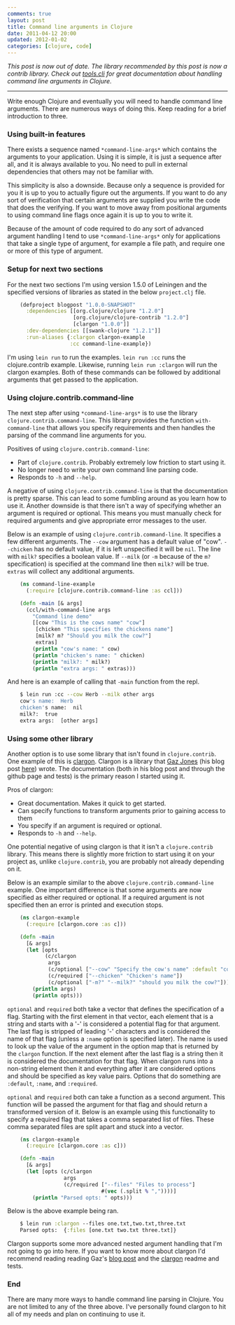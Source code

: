 ```yaml
---
comments: true
layout: post
title: Command line arguments in Clojure
date: 2011-04-12 20:00
updated: 2012-01-02
categories: [clojure, code]
---
```


_This post is now out of date. The library recommended by this post is now a contrib library. Check out [tools.cli](https://github.com/clojure/tools.cli) for great documentation about handling command line arguments in Clojure._

***

Write enough Clojure and eventually you will need to handle command line arguments. There are numerous ways of doing this. Keep reading for a brief introduction to three.

### Using built-in features

There exists a sequence named `*command-line-args*` which contains the arguments to your application. Using it is simple, it is just a sequence after all, and it is always available to you. No need to pull in external dependencies that others may not be familiar with.

This simplicity is also a downside. Because only a sequence is provided for you it is up to you to actually figure out the arguments. If you want to do any sort of verification that certain arguments are supplied you write the code that does the verifying. If you want to move away from positional arguments to using command line flags once again it is up to you to write it.

Because of the amount of code required to do any sort of advanced argument handling I tend to use `*command-line-args*` only for applications that take a single type of argument, for example a file path, and require one or more of this type of argument.

### Setup for next two sections

For the next two sections I'm using version 1.5.0 of Leiningen and the specified versions of libraries as stated in the below `project.clj` file.

``` clojure
    (defproject blogpost "1.0.0-SNAPSHOT"
      :dependencies [[org.clojure/clojure "1.2.0"]
                     [org.clojure/clojure-contrib "1.2.0"]
                     [clargon "1.0.0"]]
      :dev-dependencies [[swank-clojure "1.2.1"]]
      :run-aliases {:clargon clargon-example
                    :cc command-line-example})
```

I'm using `lein run` to run the examples. `lein run :cc` runs the clojure.contrib example. Likewise, running `lein run :clargon` will run the clargon examples. Both of these commands can be followed by additional arguments that get passed to the application.

### Using clojure.contrib.command-line

The next step after using `*command-line-args*` is to use the library `clojure.contrib.command-line`. This library provides the function `with-command-line` that allows you specify requirements and then handles the parsing of the command line arguments for you.

Positives of using `clojure.contrib.command-line`:
* Part of `clojure.contrib`. Probably extremely low friction to start using it.
* No longer need to write your own command line parsing code.
* Responds to `-h` and `--help`.

A negative of using `clojure.contrib.command-line` is that the documentation is pretty sparse. This can lead to some fumbling around as you learn how to use it. Another downside is that there isn't a way of specifying whether an argument is required or optional. This means you must manually check for required arguments and give appropriate error messages to the user.

Below is an example of using `clojure.contrib.command-line`. It specifies a few different arguments. The `--cow` argument has a default value of "cow". `--chicken` has no default value, if it is left unspecified it will be `nil`. The line with `milk?` specifies a boolean value. If `--milk` (or `-m` because of the `m?` specification) is specified at the command line then `milk?` will be true. `extras` will collect any additional arguments.

``` clojure
    (ns command-line-example
      (:require [clojure.contrib.command-line :as ccl]))

    (defn -main [& args]
      (ccl/with-command-line args
        "Command line demo"
        [[cow "This is the cows name" "cow"]
         [chicken "This specifies the chickens name"]
         [milk? m? "Should you milk the cow?"]
         extras]
        (println "cow's name: " cow)
        (println "chicken's name: " chicken)
        (println "milk?: " milk?)
        (println "extra args: " extras)))
```

And here is an example of calling that `-main` function from the repl.

``` bash
    $ lein run :cc --cow Herb --milk other args
    cow's name:  Herb
    chicken's name:  nil
    milk?:  true
    extra args:  [other args]
```

### Using some other library

Another option is to use some library that isn't found in `clojure.contrib`. One example of this is [clargon](https://github.com/gar3thjon3s/clargon). Clargon is a library that [Gaz Jones](http://blog.gaz-jones.com/) (his blog post [here](http://blog.gaz-jones.com/post/2528825514/command-line-applications-in-clojure)) wrote. The documentation (both in his blog post and through the github page and tests) is the primary reason I started using it.

Pros of clargon:
* Great documentation. Makes it quick to get started.
* Can specify functions to transform arguments prior to gaining access to them
* You specify if an argument is required or optional.
* Responds to `-h` and `--help`.

One potential negative of using clargon is that it isn't a `clojure.contrib` library. This means there is slightly more friction to start using it on your project as, unlike `clojure.contrib`, you are probably not already depending on it.

Below is an example similar to the above `clojure.contrib.command-line` example. One important difference is that some arguments are now specified as either required or optional. If a required argument is not specified then an error is printed and execution stops.

``` clojure
    (ns clargon-example
      (:require [clargon.core :as c]))

    (defn -main
      [& args]
      (let [opts
            (c/clargon
             args
             (c/optional ["--cow" "Specify the cow's name" :default "cow"])
             (c/required ["--chicken" "Chicken's name"])
             (c/optional ["-m?" "--milk?" "should you milk the cow?"]))]
        (println args)
        (println opts)))
```

`optional` and `required` both take a vector that defines the specification of a flag. Starting with the first element in that vector, each element that is a string and starts with a '-' is considered a potential flag for that argument. The last flag is stripped of leading '-' characters and is considered the name of that flag (unless a `:name` option is specified later). The name is used to look up the value of the argument in the option map that is returned by the `clargon` function. If the next element after the last flag is a string then it is considered the documentation for that flag. When clargon runs into a non-string element then it and everything after it are considered options and should be specified as key value pairs. Options that do something are `:default`, `:name`, and `:required`.

`optional` and `required` both can take a function as a second argument. This function will be passed the argument for that flag and should return a transformed version of it. Below is an example using this functionality to specify a required flag that takes a comma separated list of files. These comma separated files are split apart and stuck into a vector.

``` clojure
    (ns clargon-example
      (:require [clargon.core :as c]))

    (defn -main
      [& args]
      (let [opts (c/clargon
                  args
                  (c/required ["--files" "Files to process"]
                              #(vec (.split % ","))))]
        (println "Parsed opts: " opts)))
```

Below is the above example being ran.

``` clojure
    $ lein run :clargon --files one.txt,two.txt,three.txt
    Parsed opts:  {:files [one.txt two.txt three.txt]}
```

Clargon supports some more advanced nested argument handling that I'm not going to go into here. If you want to know more about clargon I'd recommend reading reading Gaz's [blog post](http://blog.gaz-jones.com/post/2528825514/command-line-applications-in-clojure) and the [clargon](https://github.com/gar3thjon3s/clargon) readme and tests.

### End

There are many more ways to handle command line parsing in Clojure. You are not limited to any of the three above. I've personally found clargon to hit all of my needs and plan on continuing to use it.


